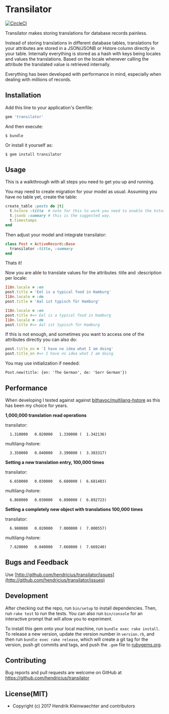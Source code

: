 # Transilator

[![CircleCI](https://circleci.com/gh/hendricius/transilator.svg?style=svg)](https://circleci.com/gh/hendricius/transilator)

Transilator makes storing translations for database records painless.

Instead of storing translations in different database tables, translations for your attributes are stored in a JSON/JSONB or Hstore column directly in your table. Internally everything is stored as a hash with keys being locales and values the translations. Based on the locale whenever calling the attribute the translated value is retrieved internally.

Everything has been developed with performance in mind, especially when dealing with millions of records.

## Installation

Add this line to your application's Gemfile:

```ruby
gem 'transilator'
```

And then execute:

    $ bundle

Or install it yourself as:

    $ gem install transilator

## Usage

This is a walkthrough with all steps you need to get you up and running.

You may need to create migration for your model as usual. Assuming you have no
table yet, create the table:

```ruby
create_table :posts do |t|
  t.hstore :title  # note for this to work you need to enable the hstore extension in your database.
  t.jsonb :summary # this is the suggested way.
  t.timestamps
end
```

Then adjust your model and integrate transilator:

```ruby
class Post < ActiveRecord::Base
  transilator :title, :summary
end
```

Thats it!

Now you are able to translate values for the attributes :title and :description per locale:

```ruby
I18n.locale = :en
post.title = 'Eel is a typical food in Hamburg'
I18n.locale = :de
post.title = 'Aal ist typisch für Hamburg'

I18n.locale = :en
post.title #=> Eel is a typical food in Hamburg
I18n.locale = :de
post.title #=> Aal ist typisch für Hamburg
```

If this is not enough, and sometimes you want to access one of the attributes directly you can also do:


```ruby
post.title_en = 'I have no idea what I am doing'
post.title_en #=> I have no idea what I am doing
```


You may use initialization if needed:

    Post.new(title: {en: 'The German', de: 'Serr German'})

## Performance ##

When developing I tested against against [bithavoc/multilang-hstore](https://github.com/bithavoc/multilang-hstore) as this has been my choice for years.

**1,000,000 translation read operations**

transilator:
```
  1.310000   0.020000   1.330000 (  1.342136)
```

multilang-hstore:
```
  3.350000   0.040000   3.390000 (  3.383317)
```


**Setting a new translation entry, 100,000 times**

transilator:
```
  6.650000   0.030000   6.680000 (  6.681483)
```

multilang-hstore:
```
  6.860000   0.030000   6.890000 (  6.892723)
```

**Setting a completely new object with translations 100,000 times**

transilator:

```
  6.980000   0.020000   7.000000 (  7.000557)
```

multilang-hstore:

```
  7.620000   0.040000   7.660000 (  7.669240)
```

## Bugs and Feedback

Use [http://github.com/hendricius/transilator/issues](http://github.com/hendricius/transilator/issues)

## Development

After checking out the repo, run `bin/setup` to install dependencies. Then, run `rake test` to run the tests. You can also run `bin/console` for an interactive prompt that will allow you to experiment.

To install this gem onto your local machine, run `bundle exec rake install`. To release a new version, update the version number in `version.rb`, and then run `bundle exec rake release`, which will create a git tag for the version, push git commits and tags, and push the `.gem` file to [rubygems.org](https://rubygems.org).


## Contributing

Bug reports and pull requests are welcome on GitHub at https://github.com/hendricius/transilator

## License(MIT)

* Copyright (c) 2017 Hendrik Kleinwaechter and contributors
